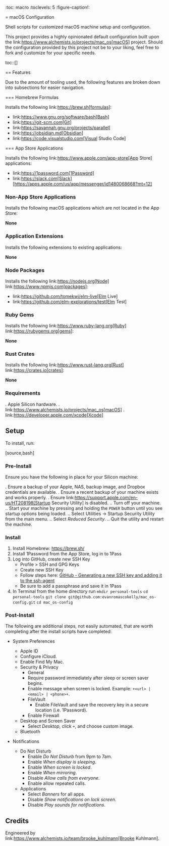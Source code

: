 :toc: macro
:toclevels: 5
:figure-caption!:

= macOS Configuration

Shell scripts for customized macOS machine setup and configuration.

This project provides a highly opinionated default configuration built upon the
link:https://www.alchemists.io/projects/mac_os[macOS] project. Should the configuration provided by
this project not be to your liking, feel free to fork and customize for your specific needs.

toc::[]

== Features

Due to the amount of tooling used, the following features are broken down into subsections for
easier navigation.

=== Homebrew Formulas

Installs the following link:https://brew.sh[formulas]:

* link:https://www.gnu.org/software/bash[Bash]
* link:https://git-scm.com[Git]
* link:https://savannah.gnu.org/projects/parallel[
* link:https://obsidian.md[Obsidian]
* link:https://code.visualstudio.com[Visual Studio Code]

=== App Store Applications

Installs the following link:https://www.apple.com/app-store[App Store] applications:

* link:https://1password.com[1Password]
* link:https://slack.com[Slack]
[https://apps.apple.com/us/app/messenger/id1480068668?mt=12]

### Non-App Store Applications

Installs the following macOS applications which are not located in the App Store:

**None**

### Application Extensions

Installs the following extensions to existing applications:

**None**


### Node Packages

Installs the following link:https://nodejs.org[Node] link:https://www.npmjs.com[packages]:

* link:https://github.com/tomekwi/elm-live[Elm Live]
* link:https://github.com/elm-explorations/test[Elm Test]

### Ruby Gems

Installs the following link:https://www.ruby-lang.org[Ruby] link:https://rubygems.org[gems]:

**None**

### Rust Crates

Installs the following link:https://www.rust-lang.org[Rust] link:https://crates.io[crates]:

**None**

### Requirements

. Apple Silicon hardware.
. link:https://www.alchemists.io/projects/mac_os[macOS]
. link:https://developer.apple.com/xcode[Xcode]

## Setup

To install, run:

[source,bash]



### Pre-Install

Ensure you have the following in place for your Silicon machine:

. Ensure a backup of your Apple, NAS, backup image, and Dropbox credentials are available.
. Ensure a recent backup of your machine exists and works properly.
. Ensure link:https://support.apple.com/en-us/HT208198[Startup Security Utility] is disabled.
.. Turn off your machine.
.. Start your machine by pressing and holding the `POWER` button until you see startup options being
   loaded.
.. Select Utilities → Startup Security Utility from the main menu.
.. Select _Reduced Security_.
.. Quit the utility and restart the machine.

### Install

1. Install Homebrew: https://brew.sh/
2. Install 1Password from the App Store, log in to 1Pass
3. Log into GitHub, create new SSH Key
    * Profile > SSH and GPG Keys
    * Create new SSH Key
    * Follow steps here: [GitHub - Generating a new SSH key and adding it to the ssh-agent](https://docs.github.com/en/authentication/connecting-to-github-with-ssh/generating-a-new-ssh-key-and-adding-it-to-the-ssh-agent)
    * Be sure to add a passphrase and save it in 1Pass
4. In Terminal from the home directory run
    `mkdir personal-tools`
    `cd personal-tools`
    `git clone git@github.com:evanromascokelly/mac_os-config.git`
    `cd mac_os-config`


### Post-Install

The following are additional steps, not easily automated, that are worth completing after the
install scripts have completed:

* System Preferences
    * Apple ID
    * Configure iCloud.
    * Enable Find My Mac.
    * Security & Privacy
        * General
        * Require password immediately after sleep or screen saver begins.
        * Enable message when screen is locked. Example: `+<url> | <email> | <phone>+`.
        * FileVault
            * Enable FileVault and save the recovery key in a secure location (i.e. 1Password).
        * Enable Firewall
    * Desktop and Screen Saver
        * Select _Desktop_, click `+`, and choose custom image.
    * Bluetooth

* Notifications
    * Do Not Disturb
        * Enable _Do Not Disturb_ from 9pm to 7am.
        * Enable _When display is sleeping_.
        * Enable _When screen is locked_.
        * Enable _When mirroring_.
        * Disable _Allow calls from everyone_.
        * Enable allow repeated calls.
    * Applications
        * Select _Banners_ for all apps.
        * Disable _Show notifications on lock screen_.
        * Disable _Play sounds for notifications_.


## Credits

Engineered by link:https://www.alchemists.io/team/brooke_kuhlmann[Brooke Kuhlmann].
